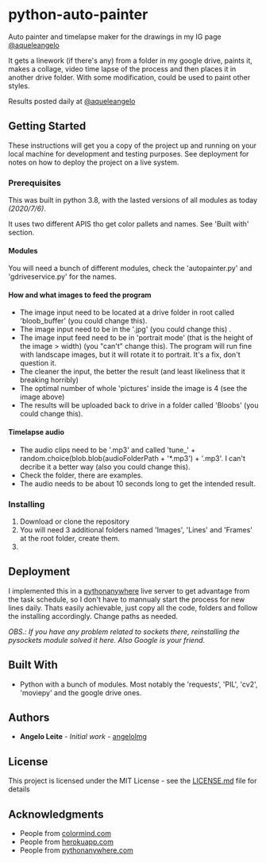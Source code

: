 # python-auto-painter

Auto painter and timelapse maker for the drawings in my IG page [@aqueleangelo](https://www.instagram.com/aqueleangelo/)

It gets a linework (if there's any) from a folder in my google drive, paints it, makes a collage, video time lapse of the process and then places it in another drive folder.
With some modification, could be used to paint other styles.

Results posted daily at [@aqueleangelo](https://www.instagram.com/aqueleangelo/)

## Getting Started

These instructions will get you a copy of the project up and running on your local machine for development and testing purposes. See deployment for notes on how to deploy the project on a live system.

### Prerequisites

This was built in python 3.8, with the lasted versions of all modules as today *(2020/7/6)*. 

It uses two different APIS tho get color pallets and names. See 'Built with' section.

#### Modules
You will need a bunch of different modules, check the 'autopainter.py' and 'gdriveservice.py' for the names.
#### How and what images to feed the program
* The image input need to be located at a drive folder in root called 'bloob_buffer' (you could change this).
* The image input need to be in the '.jpg' (you could change this) .
* The image input feed need to be in 'portrait mode' (that is the height of the image > width) (you "can't" change this).
The program will run fine with landscape images, but it will rotate it to portrait. It's a fix, don't question it.
* The cleaner the input, the better the result (and least likeliness that it breaking horribly)
* The optimal number of whole 'pictures' inside the image is 4 (see the image above)
* The results will be uploaded back to drive in a folder called 'Bloobs' (you could change this).
#### Timelapse audio
* The audio clips need to be '.mp3' and called 'tune_' + random.choice(blob.blob(audioFolderPath + '*.mp3') + '.mp3'. I can't decribe it a better way (also you could change this).
* Check the folder, there are examples.
* The audio needs to be about 10 seconds long to get the intended result.

### Installing

1. Download or clone the repository
2. You will need 3 additional folders named 'Images', 'Lines' and 'Frames' at the root folder, create them.
2. 


## Deployment

I implemented this in a [pythonanywhere](https://www.pythonanywhere.com/) live server to get advantage from the task schedule, 
so I don't have to mannualy start the process for new lines daily. Thats easily achievable, just copy all the code, folders and follow the installing accordingly. Change paths as needed.

*OBS.: If you have any problem related to sockets there, reinstalling the pysockets module solved it here. Also Google is your friend.*

## Built With

* Python with a bunch of modules. Most notably the 'requests', 'PIL', 'cv2', 'moviepy' and the google drive ones.

## Authors

* **Angelo Leite** - *Initial work* - [angelolmg](https://github.com/angelolmg)

## License

This project is licensed under the MIT License - see the [LICENSE.md](LICENSE.md) file for details

## Acknowledgments

* People from [colormind.com](http://colormind.io/)
* People from [herokuapp.com](https://random-word-api.herokuapp.com/home)
* People from [pythonanywhere.com](https://www.pythonanywhere.com/)

